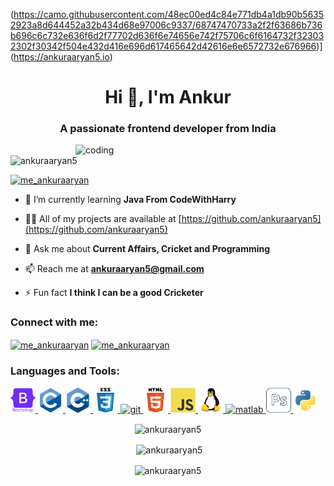 (https://camo.githubusercontent.com/48ec00ed4c84e771db4a1db90b56352923a8d644452a32b434d68e97006c9337/68747470733a2f2f63686b736b696c6c732e636f6d2f77702d636f6e74656e742f75706c6f6164732f323032302f30342f504e432d416e696d617465642d42616e6e6572732e676966)](https://ankuraaryan5.io)
<h1 align="center">Hi 👋, I'm Ankur</h1>
<h3 align="center">A passionate frontend developer from India</h3>
<img align ="right" alt="coding" width="400" src="https://encrypted-tbn0.gstatic.com/images?q=tbn:ANd9GcSbzbBuI2Vzi064mAEME4GgUYwkkpHpNypr4g&usqp=CAU">


<p align="left"> <img src="https://komarev.com/ghpvc/?username=ankuraaryan5&label=Profile%20views&color=0e75b6&style=flat" alt="ankuraaryan5" /> </p>

<p align="left"> <a href="https://twitter.com/me_ankuraaryan" target="blank"><img src="https://img.shields.io/twitter/follow/me_ankuraaryan?logo=twitter&style=for-the-badge" alt="me_ankuraaryan" /></a> </p>

- 🌱 I’m currently learning **Java From CodeWithHarry**

- 👨‍💻 All of my projects are available at [https://github.com/ankuraaryan5](https://github.com/ankuraaryan5)

- 💬 Ask me about **Current Affairs, Cricket and Programming**

- 📫 Reach me at **ankuraaryan5@gmail.com**

- ⚡ Fun fact **I think I can be a good Cricketer**

<h3 align="left">Connect with me:</h3>
<p align="left">
<a href="https://twitter.com/me_ankuraaryan" target="blank"><img align="center" src="https://raw.githubusercontent.com/rahuldkjain/github-profile-readme-generator/master/src/images/icons/Social/twitter.svg" alt="me_ankuraaryan" height="30" width="40" /></a>
<a href="https://instagram.com/me_ankuraaryan" target="blank"><img align="center" src="https://raw.githubusercontent.com/rahuldkjain/github-profile-readme-generator/master/src/images/icons/Social/instagram.svg" alt="me_ankuraaryan" height="30" width="40" /></a>
</p>

<h3 align="left">Languages and Tools:</h3>
<p align="left"> <a href="https://getbootstrap.com" target="_blank" rel="noreferrer"> <img src="https://raw.githubusercontent.com/devicons/devicon/master/icons/bootstrap/bootstrap-plain-wordmark.svg" alt="bootstrap" width="40" height="40"/> </a> <a href="https://www.cprogramming.com/" target="_blank" rel="noreferrer"> <img src="https://raw.githubusercontent.com/devicons/devicon/master/icons/c/c-original.svg" alt="c" width="40" height="40"/> </a> <a href="https://www.w3schools.com/cpp/" target="_blank" rel="noreferrer"> <img src="https://raw.githubusercontent.com/devicons/devicon/master/icons/cplusplus/cplusplus-original.svg" alt="cplusplus" width="40" height="40"/> </a> <a href="https://www.w3schools.com/css/" target="_blank" rel="noreferrer"> <img src="https://raw.githubusercontent.com/devicons/devicon/master/icons/css3/css3-original-wordmark.svg" alt="css3" width="40" height="40"/> </a> <a href="https://git-scm.com/" target="_blank" rel="noreferrer"> <img src="https://www.vectorlogo.zone/logos/git-scm/git-scm-icon.svg" alt="git" width="40" height="40"/> </a> <a href="https://www.w3.org/html/" target="_blank" rel="noreferrer"> <img src="https://raw.githubusercontent.com/devicons/devicon/master/icons/html5/html5-original-wordmark.svg" alt="html5" width="40" height="40"/> </a> <a href="https://developer.mozilla.org/en-US/docs/Web/JavaScript" target="_blank" rel="noreferrer"> <img src="https://raw.githubusercontent.com/devicons/devicon/master/icons/javascript/javascript-original.svg" alt="javascript" width="40" height="40"/> </a> <a href="https://www.linux.org/" target="_blank" rel="noreferrer"> <img src="https://raw.githubusercontent.com/devicons/devicon/master/icons/linux/linux-original.svg" alt="linux" width="40" height="40"/> </a> <a href="https://www.mathworks.com/" target="_blank" rel="noreferrer"> <img src="https://upload.wikimedia.org/wikipedia/commons/2/21/Matlab_Logo.png" alt="matlab" width="40" height="40"/> </a> <a href="https://www.photoshop.com/en" target="_blank" rel="noreferrer"> <img src="https://raw.githubusercontent.com/devicons/devicon/master/icons/photoshop/photoshop-line.svg" alt="photoshop" width="40" height="40"/> </a> <a href="https://www.python.org" target="_blank" rel="noreferrer"> <img src="https://raw.githubusercontent.com/devicons/devicon/master/icons/python/python-original.svg" alt="python" width="40" height="40"/> </a> </p>

<p align="center"><img align="center" src="https://github-readme-stats.vercel.app/api/top-langs?username=ankuraaryan5&show_icons=true&locale=en&layout=compact" alt="ankuraaryan5" /></p>

<p align="center">&nbsp;<img align="center" src="https://github-readme-stats.vercel.app/api?username=ankuraaryan5&show_icons=true&locale=en" alt="ankuraaryan5" /></p>

<p align="center"><img align="center" src="https://github-readme-streak-stats.herokuapp.com/?user=ankuraaryan5&" alt="ankuraaryan5" /></p>
